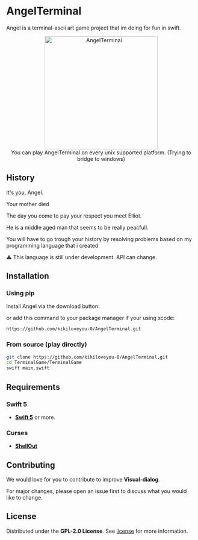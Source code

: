 # AngelTerminal
Angel is a terminal-ascii art game project that im doing for fun in swift.

<p align="center">
  <img width="300" src="https://user-images.githubusercontent.com/73246145/117547503-34760280-b030-11eb-8267-ce2b589d9e3d.png" alt="AngelTerminal">
  <br>
  You can play AngelTerminal on every unix supported platform. (Trying to bridge to windows)
</p>

## History

It's you, Angel.

Your mother died

The day you come to pay your respect you meet Elliot.

He is a middle aged man that seems to be really peacfull. 

You will have to go trough your history by resolving problems based on my programming language that i created


⚠️ This language is still under development. API can change.

## Installation

### Using pip

Install Angel via the download button:

or add this command to your package manager if your using xcode:

```sh
https://github.com/kikiloveyou-0/AngelTerminal.git
```

### From source (play directly)

```sh
git clone https://github.com/kikiloveyou-0/AngelTerminal.git
cd TerminalGame/TerminalGame
swift main.swift
```

## Requirements

### Swift 5

* [**Swift 5**](https://swift.org/download/) or more.

### Curses

* [**ShellOut**](https://github.com/JohnSundell/ShellOut)

## Contributing

We would love for you to contribute to improve **Visual-dialog**.

For major changes, please open an issue first to discuss what you would like to change.

## License

Distributed under the **GPL-2.0 License**. See [license](LICENSE) for more information.
